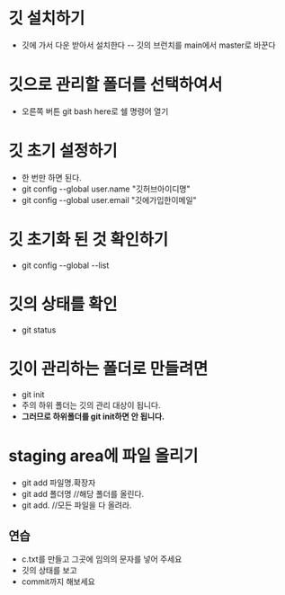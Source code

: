# 깃 설치하기
- 깃에 가서 다운 받아서 설치한다
    -- 깃의 브런치를 main에서 master로 바꾼다

# 깃으로 관리할 폴더를 선택하여서
- 오른쪽 버튼 git bash here로 쉘 명령어 열기

# 깃 초기 설정하기
- 한 번만 하면 된다.
- git config --global user.name "깃허브아이디명"
- git config --global user.email "깃에가입한이메일"

# 깃 초기화 된 것 확인하기
- git config --global --list

# 깃의 상태를 확인
- git status

# 깃이 관리하는 폴더로 만들려면
- git init
- 주의 하위 폴더는 깃의 관리 대상이 됩니다.
- __그러므로 하위폴더를 git init하면 안 됩니다.__

# staging area에 파일 올리기
- git add 파일명.확장자
- git add 폴더명 //해당 폴더를 올린다.
- git add. //모든 파일을 다 올려라.

## 연습
- c.txt를 만들고 그곳에 임의의 문자를 넣어 주세요
- 깃의 상태를 보고
- commit까지 해보세요